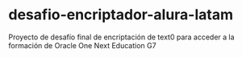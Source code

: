 # desafio-encriptador-alura-latam
Proyecto de desafío final de encriptación de text0 para acceder a la formación de Oracle One Next Education G7
